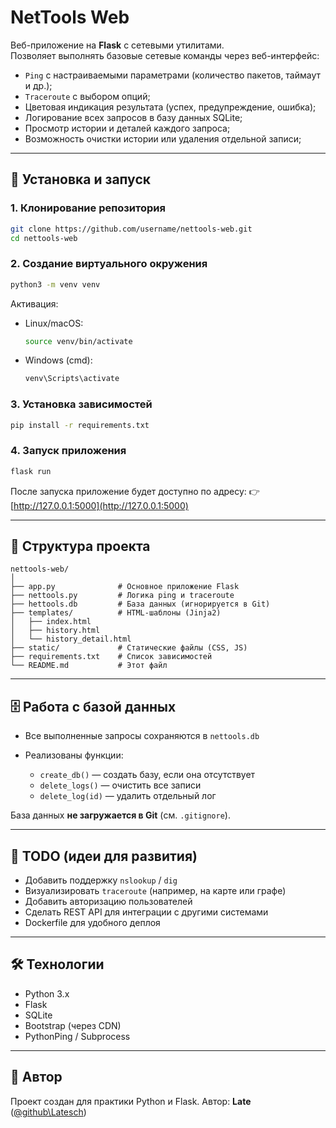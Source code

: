 # NetTools Web

Веб-приложение на **Flask** с сетевыми утилитами.  
Позволяет выполнять базовые сетевые команды через веб-интерфейс:

- `Ping` с настраиваемыми параметрами (количество пакетов, таймаут и др.);
- `Traceroute` с выбором опций;
- Цветовая индикация результата (успех, предупреждение, ошибка);
- Логирование всех запросов в базу данных SQLite;
- Просмотр истории и деталей каждого запроса;
- Возможность очистки истории или удаления отдельной записи;

---

## 🚀 Установка и запуск

### 1. Клонирование репозитория
```bash
git clone https://github.com/username/nettools-web.git
cd nettools-web
````

### 2. Создание виртуального окружения

```bash
python3 -m venv venv
```

Активация:

* Linux/macOS:

  ```bash
  source venv/bin/activate
  ```
* Windows (cmd):

  ```cmd
  venv\Scripts\activate
  ```

### 3. Установка зависимостей

```bash
pip install -r requirements.txt
```

### 4. Запуск приложения

```bash
flask run
```

После запуска приложение будет доступно по адресу:
👉 [http://127.0.0.1:5000](http://127.0.0.1:5000)

---

## 📂 Структура проекта

```
nettools-web/
│
├── app.py              # Основное приложение Flask
├── nettools.py         # Логика ping и traceroute
├── hettools.db         # База данных (игнорируется в Git)
├── templates/          # HTML-шаблоны (Jinja2)
│   ├── index.html
│   ├── history.html
│   └── history_detail.html
├── static/             # Статические файлы (CSS, JS)
├── requirements.txt    # Список зависимостей
└── README.md           # Этот файл
```

---

## 🗄 Работа с базой данных

* Все выполненные запросы сохраняются в `nettools.db`
* Реализованы функции:

  * `create_db()` — создать базу, если она отсутствует
  * `delete_logs()` — очистить все записи
  * `delete_log(id)` — удалить отдельный лог

База данных **не загружается в Git** (см. `.gitignore`).

---

## 📌 TODO (идеи для развития)

* Добавить поддержку `nslookup` / `dig`
* Визуализировать `traceroute` (например, на карте или графе)
* Добавить авторизацию пользователей
* Сделать REST API для интеграции с другими системами
* Dockerfile для удобного деплоя

---

## 🛠 Технологии

* Python 3.x
* Flask
* SQLite
* Bootstrap (через CDN)
* PythonPing / Subprocess

---

## 👤 Автор

Проект создан для практики Python и Flask.
Автор: **Late** ([@github\Latesch](https://github.com/Latesch))